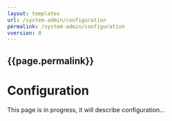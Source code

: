 ```yaml
---
layout: templates
url: /system-admin/configuration
permalink: /system-admin/configuration
vversion: 8
---
```



## {{page.permalink}} 

# Configuration

This page is in progress, it will describe configuration...

